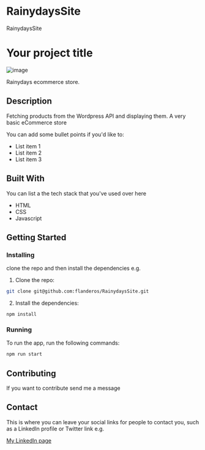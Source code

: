 # RainydaysSite
RainydaysSite
# Your project title

![image](https://user-images.githubusercontent.com/24903009/218561149-891ece0d-d323-4fdc-8928-1157e8f30736.png)


Rainydays ecommerce store. 

## Description

Fetching products from the Wordpress API and displaying them. A very basic eCommerce store

You can add some bullet points if you'd like to:

- List item 1
- List item 2
- List item 3

## Built With

You can list a the tech stack that you've used over here

- HTML
- CSS
- Javascript

## Getting Started

### Installing

clone the repo and then install the dependencies e.g.

1. Clone the repo:

```bash
git clone git@github.com:flanderos/RainydaysSite.git
```

2. Install the dependencies:

```
npm install
```

### Running

To run the app, run the following commands:

```bash
npm run start
```

## Contributing

If you want to contribute send me a message

## Contact

This is where you can leave your social links for people to contact you, such as a LinkedIn profile or Twitter link e.g.

[My LinkedIn page](https://www.linkedin.com/in/anders-hellerud-64a809209/)


